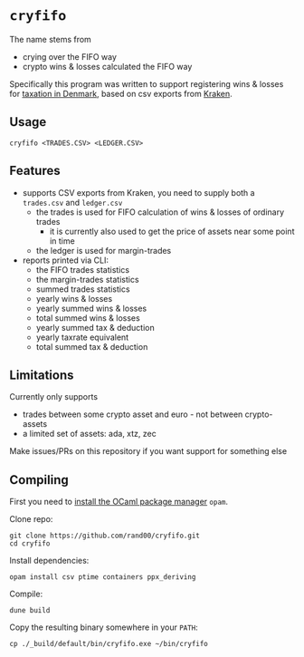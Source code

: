 # `cryfifo`

The name stems from
* crying over the FIFO way 
* crypto wins & losses calculated the FIFO way 

Specifically this program was written to support registering wins & losses for 
[taxation in Denmark](https://www.kraken.com/), 
based on csv exports from [Kraken](https://www.kraken.com/).

## Usage

```
cryfifo <TRADES.CSV> <LEDGER.CSV>
```

## Features

* supports CSV exports from Kraken, you need to supply both a `trades.csv` and `ledger.csv`
  * the trades is used for FIFO calculation of wins & losses of ordinary trades
    * it is currently also used to get the price of assets near some point in time
  * the ledger is used for margin-trades 
* reports printed via CLI:
  * the FIFO trades statistics 
  * the margin-trades statistics 
  * summed trades statistics 
  * yearly wins & losses
  * yearly summed wins & losses
  * total summed wins & losses
  * yearly summed tax & deduction
  * yearly taxrate equivalent
  * total summed tax & deduction

## Limitations
Currently only supports 
* trades between some crypto asset and euro - not between crypto-assets
* a limited set of assets: ada, xtz, zec

Make issues/PRs on this repository if you want support for something else

## Compiling

First you need to [install the OCaml package manager](https://opam.ocaml.org/doc/Install.html)
`opam`.

Clone repo:
```
git clone https://github.com/rand00/cryfifo.git
cd cryfifo
```

Install dependencies:
```
opam install csv ptime containers ppx_deriving
```

Compile:
```
dune build
```

Copy the resulting binary somewhere in your `PATH`:
```
cp ./_build/default/bin/cryfifo.exe ~/bin/cryfifo
```


